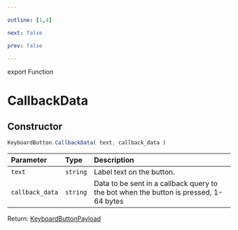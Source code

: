 ```yaml
---

outline: [1,4]

next: false

prev: false

---
```


export Function
# CallbackData

## Constructor
 ```ts
 KeyboardButton.CallbackData( text, callback_data )
 ```
 
 | Parameter | Type | Description |
| :--- | :--- | :--- |
| `text` | `string` | Label text on the button. |
| `callback_data` | `string` | Data to be sent in a callback query to the bot when the button is pressed, 1-64 bytes |

Return: [KeyboardButtonPayload](../../../interfaces/KeyboardButtonPayload.md)
